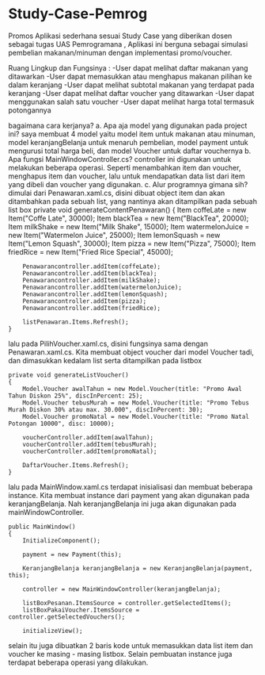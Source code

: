 # Study-Case-Pemrog
Promos Aplikasi sederhana sesuai Study Case yang diberikan dosen sebagai tugas UAS Pemrogramana , Aplikasi ini berguna sebagai simulasi pembelian makanan/minuman dengan implementasi promo/voucher.

Ruang Lingkup dan Fungsinya : 
-User dapat melihat daftar makanan yang ditawarkan 
-User dapat memasukkan atau menghapus makanan pilihan ke dalam keranjang 
-User dapat melihat subtotal makanan yang terdapat pada keranjang -User dapat melihat daftar voucher yang ditawarkan 
-User dapat menggunakan salah satu voucher 
-User dapat melihat harga total termasuk potongannya

bagaimana cara kerjanya? 
a. Apa aja model yang digunakan pada project ini? saya membuat 4 model yaitu model item untuk makanan atau minuman, model keranjangBelanja untuk menaruh pembelian, model payment untuk mengurusi total harga beli, dan model Voucher untuk daftar vouchernya 
b. Apa fungsi MainWindowController.cs? controller ini digunakan untuk melakukan beberapa operasi. Seperti menambahkan item dan voucher, menghapus item dan voucher, lalu untuk mendapatkan data list dari item yang dibeli dan voucher yang digunakan. 
c. Alur programnya gimana sih? dimulai dari Penawaran.xaml.cs, disini dibuat object item dan akan ditambahkan pada sebuah list, yang nantinya akan ditampilkan pada sebuah list box private void generateContentPenawaran() { Item coffeLate = new Item("Coffe Late", 30000); Item blackTea = new Item("BlackTea", 20000); Item milkShake = new Item("Milk Shake", 15000); Item watermelonJuice = new Item("Watermelon Juice", 25000); Item lemonSquash = new Item("Lemon Squash", 30000); Item pizza = new Item("Pizza", 75000); Item friedRice = new Item("Fried Rice Special", 45000);

        Penawarancontroller.addItem(coffeLate);
        Penawarancontroller.addItem(blackTea);
        Penawarancontroller.addItem(milkShake);
        Penawarancontroller.addItem(watermelonJuice);
        Penawarancontroller.addItem(lemonSquash);
        Penawarancontroller.addItem(pizza);
        Penawarancontroller.addItem(friedRice);

        listPenawaran.Items.Refresh();
    }
lalu pada PilihVoucher.xaml.cs, disini fungsinya sama dengan Penawaran.xaml.cs. Kita membuat object voucher dari model Voucher tadi, dan dimasukkan kedalam list serta ditampilkan pada listbox

    private void generateListVoucher()
    {
        Model.Voucher awalTahun = new Model.Voucher(title: "Promo Awal Tahun Diskon 25%", discInPercent: 25);
        Model.Voucher tebusMurah = new Model.Voucher(title: "Promo Tebus Murah Diskon 30% atau max. 30.000", discInPercent: 30);
        Model.Voucher promoNatal = new Model.Voucher(title: "Promo Natal Potongan 10000", disc: 10000);

        voucherController.addItem(awalTahun);
        voucherController.addItem(tebusMurah);
        voucherController.addItem(promoNatal);

        DaftarVoucher.Items.Refresh();
    }
lalu pada MainWindow.xaml.cs terdapat inisialisasi dan membuat beberapa instance. Kita membuat instance dari payment yang akan digunakan pada keranjangBelanja. Nah keranjangBelanja ini juga akan digunakan pada mainWindowController.

    public MainWindow()
    {
        InitializeComponent();

        payment = new Payment(this);

        KeranjangBelanja keranjangBelanja = new KeranjangBelanja(payment, this);

        controller = new MainWindowController(keranjangBelanja);

        listBoxPesanan.ItemsSource = controller.getSelectedItems();
        listBoxPakaiVoucher.ItemsSource = controller.getSelectedVouchers();

        initializeView();
selain itu juga dibuatkan 2 baris kode untuk memasukkan data list item dan voucher ke masing - masing listbox. Selain pembuatan instance juga terdapat beberapa operasi yang dilakukan.
